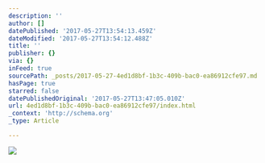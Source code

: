 ```yaml
---
description: ''
author: []
datePublished: '2017-05-27T13:54:13.459Z'
dateModified: '2017-05-27T13:54:12.488Z'
title: ''
publisher: {}
via: {}
inFeed: true
sourcePath: _posts/2017-05-27-4ed1d8bf-1b3c-409b-bac0-ea86912cfe97.md
hasPage: true
starred: false
datePublishedOriginal: '2017-05-27T13:47:05.010Z'
url: 4ed1d8bf-1b3c-409b-bac0-ea86912cfe97/index.html
_context: 'http://schema.org'
_type: Article

---
```

![](https://the-grid-user-content.s3-us-west-2.amazonaws.com/8134364d-d939-4df2-8586-99fa626708cd.jpg)